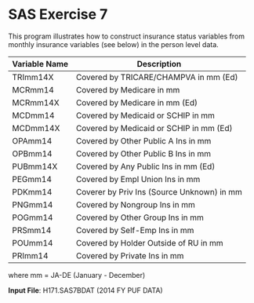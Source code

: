 # SAS Exercise 7

This program illustrates how to construct insurance status variables from monthly insurance variables (see below) in the person level data.

Variable Name | Description
--------------|------------
TRImm14X |  Covered by TRICARE/CHAMPVA in mm (Ed)
MCRmm14  |  Covered by Medicare in mm
MCRmm14X | Covered by Medicare in mm (Ed)
MCDmm14  |  Covered by Medicaid or SCHIP in mm            
MCDmm14X |  Covered by Medicaid or SCHIP in mm  (Ed)
OPAmm14  |  Covered by Other Public A Ins in mm
OPBmm14  |  Covered by Other Public B Ins in mm
PUBmm14X |  Covered by Any Public Ins in mm (Ed)
PEGmm14  |  Covered by Empl Union Ins in mm
PDKmm14  |  Coverer by Priv Ins (Source Unknown) in mm
PNGmm14  |  Covered by Nongroup Ins in mm
POGmm14  |  Covered by Other Group Ins in mm
PRSmm14  |  Covered by Self-Emp Ins in mm
POUmm14  |  Covered by Holder Outside of RU in mm
PRImm14  |  Covered by Private Ins in mm                       

where mm = JA-DE  (January - December)   

**Input File**:  H171.SAS7BDAT (2014 FY PUF DATA)
